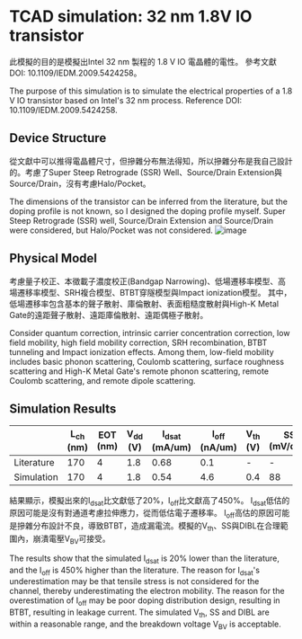 # TCAD simulation: 32 nm 1.8V IO transistor
此模擬的目的是模擬出Intel 32 nm 製程的 1.8 V IO 電晶體的電性。
參考文獻DOI: 10.1109/IEDM.2009.5424258。  

The purpose of this simulation is to simulate the electrical properties of a 1.8 V IO transistor based on Intel's 32 nm process.
Reference DOI: 10.1109/IEDM.2009.5424258.

## Device Structure
從文獻中可以推得電晶體尺寸，但摻雜分布無法得知，所以摻雜分布是我自己設計的。考慮了Super Steep Retrograde (SSR) Well、Source/Drain Extension與Source/Drain，沒有考慮Halo/Pocket。  

The dimensions of the transistor can be inferred from the literature, but the doping profile is not known, so I designed the doping profile myself. Super Steep Retrograde (SSR) well, Source/Drain Extension and Source/Drain were considered, but Halo/Pocket was not considered.
![image](https://github.com/luyucheng945/TCAD_Example_32nm_IO_Transistor/blob/main/32%20nm%20IO%20Transistor/Device%20Structure.png)

## Physical Model
考慮量子校正、本徵載子濃度校正(Bandgap Narrowing)、低場遷移率模型、高場遷移率模型、SRH複合模型、BTBT穿隧模型與Impact ionization模型。
其中，低場遷移率包含基本的聲子散射、庫倫散射、表面粗糙度散射與High-K Metal Gate的遠距聲子散射、遠距庫倫散射、遠距偶極子散射。  

Consider quantum correction, intrinsic carrier concentration correction, low field mobility, high field mobility correction, SRH recombination, BTBT tunneling and Impact ionization effects. Among them, low-field mobility includes basic phonon scattering, Coulomb scattering, surface roughness scattering and High-K Metal Gate's remote phonon scattering, remote Coulomb scattering, and remote dipole scattering.
## Simulation Results

| |L<sub>ch</sub> (nm)|EOT (nm)|V<sub>dd</sub> (V)|I<sub>dsat</sub> (mA/um)|I<sub>off</sub> (nA/um)|V<sub>th</sub> (V)|SS (mV/dec)|DIBL (mV/V)|V<sub>BV</sub> (V)|
| -- | -- | -- | -- | -- | -- | -- | -- | -- | -- |
|Literature|170|4|1.8|0.68|0.1|- |- | - | - |
|Simulation|170|4|1.8|0.54|4.6|0.4 |88 |21 |3.0 |

結果顯示，模擬出來的I<sub>dsat</sub>比文獻低了20%，I<sub>off</sub>比文獻高了450%。
I<sub>dsat</sub>低估的原因可能是沒有對通道考慮拉伸應力，從而低估電子遷移率。
I<sub>off</sub>高估的原因可能是摻雜分布設計不良，導致BTBT，造成漏電流。模擬的V<sub>th</sub>、SS與DIBL在合理範圍內，崩潰電壓V<sub>BV</sub>可接受。  

The results show that the simulated I<sub>dsat</sub> is 20% lower than the literature, and the I<sub>off</sub> is 450% higher than the literature.
The reason for I<sub>dsat</sub>'s underestimation may be that tensile stress is not considered for the channel, thereby underestimating the electron mobility.
The reason for the overestimation of I<sub>off</sub> may be poor doping distribution design, resulting in BTBT, resulting in leakage current.
The simulated V<sub>th</sub>, SS and DIBL are within a reasonable range, and the breakdown voltage V<sub>BV</sub> is acceptable.


